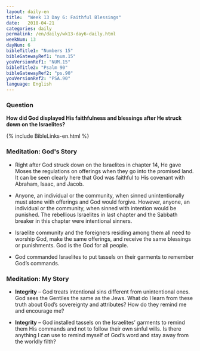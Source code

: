 ```yaml
---
layout: daily-en
title:  "Week 13 Day 6: Faithful Blessings"
date:   2018-04-21
categories: daily
permalink: /en/daily/wk13-day6-daily.html
weekNum: 13
dayNum: 6
bibleTitle1: "Numbers 15"
bibleGatewayRef1: "num.15"
youVersionRef1: "NUM.15"
bibleTitle2: "Psalm 90"
bibleGatewayRef2: "ps.90"
youVersionRef2: "PSA.90"
language: English
---
```


### Question
**How did God displayed His faithfulness and blessings after He struck down on the Israelites?**

{% include BibleLinks-en.html %}

### Meditation: God's Story 
+ Right after God struck down on the Israelites in chapter 14, He gave Moses the regulations on
offerings when they go into the promised land. It can be seen clearly here that God was faithful
to His covenant with Abraham, Isaac, and Jacob.

+ Anyone, an individual or the community, when sinned unintentionally must atone with offerings
and God would forgive. However, anyone, an individual or the community, when sinned with
intention would be punished. The rebellious Israelites in last chapter and the Sabbath breaker in
this chapter were intentional sinners.

+ Israelite community and the foreigners residing among them all need to worship God, make the
same offerings, and receive the same blessings or punishments. God is the God for all people.

+ God commanded Israelites to put tassels on their garments to remember God’s commands.

### Meditation: My Story 
+ **Integrity** – God treats intentional sins different from unintentional ones. God sees the Gentiles
the same as the Jews. What do I learn from these truth about God’s sovereignty and attributes?
How do they remind me and encourage me?

+ **Integrity** – God installed tassels on the Israelites’ garments to remind them His commands and
not to follow their own sinful wills. Is there anything I can use to remind myself of God’s word
and stay away from the worldly filth?

